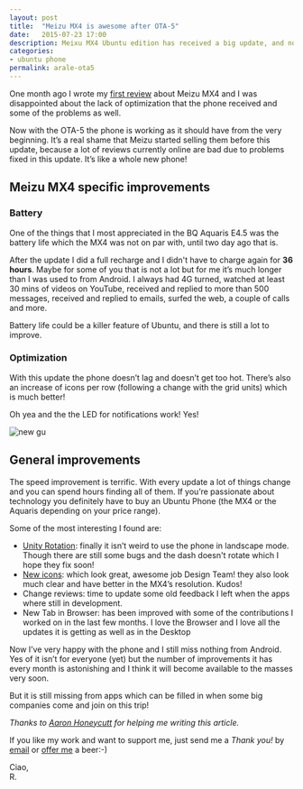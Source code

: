 ```yaml
---
layout: post
title:  "Meizu MX4 is awesome after OTA-5"
date:   2015-07-23 17:00
description: Meixu MX4 Ubuntu edition has received a big update, and now it's fantastic
categories:
- ubuntu phone
permalink: arale-ota5
---
```


One month ago I wrote my [first review][first] about Meizu MX4 and I was
disappointed about the lack of optimization that the phone received and some of
the problems as well.

Now with the OTA-5 the phone is working as it should have from the very
beginning. It’s a real shame that Meizu started selling them before this update,
because a lot of reviews currently online are bad due to problems fixed in this
update. It’s like a whole new phone!

## Meizu MX4 specific improvements

### Battery

One of the things that I most appreciated in the BQ Aquaris E4.5 was the battery
life which the MX4 was not on par with, until two day ago that is.

After the update I did a full recharge and I didn't have to charge again for
**36 hours**. Maybe for some of you that is not a lot but for me it’s much
longer than I was used to from Android. I always had 4G turned, watched at least
30 mins of videos on YouTube, received and replied to more than 500 messages,
received and replied to emails, surfed the web, a couple of calls and more.

Battery life could be a killer feature of Ubuntu, and there is still a lot to
improve.

### Optimization

With this update the phone doesn’t lag and doesn’t get too hot. There’s also an
increase of icons per row (following a change with the grid units) which is much
better!

Oh yea and the the LED for notifications work! Yes!

![new gu][photo]

## General improvements

The speed improvement is terrific. With every update a lot of things change and
you can spend hours finding all of them. If you’re passionate about technology
you definitely have to buy an Ubuntu Phone (the MX4 or the Aquaris depending on
your price range).


Some of the most interesting I found are:
- [Unity Rotation][rotation]: finally it isn’t weird to use the phone in landscape mode. Though there are still some bugs and the dash doesn't rotate which I hope they fix soon!
- [New icons][icons]: which look great, awesome job Design Team! they also look much clear and have better in the MX4’s resolution. Kudos!
- Change reviews: time to update some old feedback I left when the apps where still in development.
- New Tab in Browser: has been improved with some of the contributions I worked on in the last few months. I love the Browser and I love all the updates it is getting as well as in the Desktop

Now I’ve very happy with the phone and I still miss nothing from Android. Yes of
it isn’t for everyone (yet) but the number of improvements it has every month is
astonishing and I think it will become available to the masses very soon.

But it is still missing from apps which can be filled in when some big companies
come and join on this trip!

*Thanks to [Aaron Honeycutt][aaron] for helping me writing this article.*

If you like my work and want to support me, just send me a *Thank you!* by
[email](mailto:riccardo@rpadovani.com) or [offer me][donation] a beer:-)

Ciao,<br/>
R.

[donation]: http://rpadovani.com/donations/
[first]: http://rpadovani.com/thoughts-on-arale/
[photo]: http://img.rpadovani.com/posts/newgu.png
[rotation]: https://unity.ubuntu.com/2015/07/15/whats-new-in-ota-5/
[icons]: http://design.canonical.com/2015/07/the-monochromatic-makeover/
[aaron]: http://usefoss.com/
